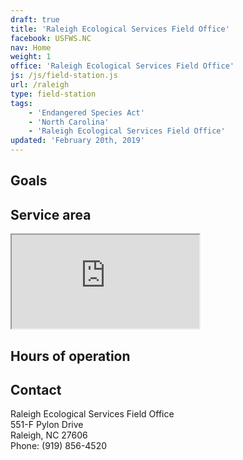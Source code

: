 ```yaml
---
draft: true
title: 'Raleigh Ecological Services Field Office'
facebook: USFWS.NC
nav: Home
weight: 1
office: 'Raleigh Ecological Services Field Office'
js: /js/field-station.js
url: /raleigh
type: field-station
tags:
    - 'Endangered Species Act'
    - 'North Carolina'
    - 'Raleigh Ecological Services Field Office'
updated: 'February 20th, 2019'
---
```


## Goals

## Service area

<iframe src="https://usfws.github.io/southeast-mega-map/?state=North+Carolina" class="state-map" title="Find a local field station"></iframe>

## Hours of operation

## Contact

Raleigh Ecological Services Field Office  
551-F Pylon Drive  
Raleigh, NC 27606  
Phone: (919) 856-4520

<br><br>
